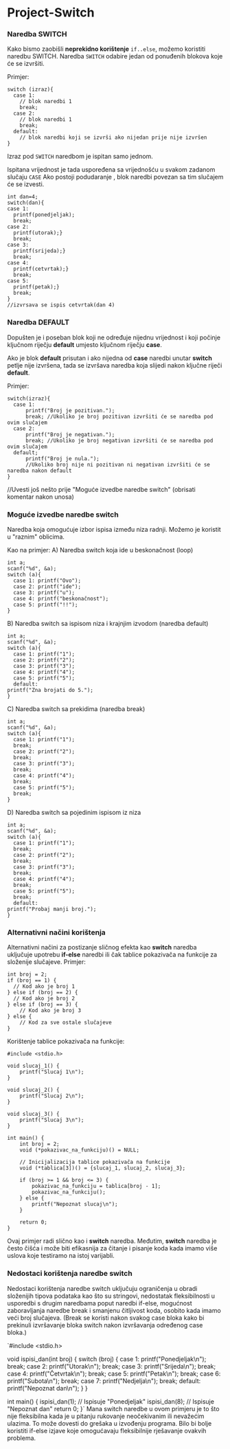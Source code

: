 # Project-Switch

### Naredba SWITCH

Kako bismo zaobišli **neprekidno korištenje** `if..else`, možemo koristiti naredbu SWITCH.
Naredba `SWITCH` odabire jedan od ponuđenih blokova koje će se izvršiti.

Primjer:
```
switch (izraz){
  case 1:
    // blok naredbi 1
    break;
  case 2:
    // blok naredbi 1
    break;
  default:
    // blok naredbi koji se izvrši ako nijedan prije nije izvršen
}
```

Izraz pod `SWITCH` naredbom je ispitan samo jednom.

Ispitana vrijednost je tada uspoređena sa vrijednošću u svakom zadanom slučaju `CASE` Ako postoji podudaranje , blok naredbi povezan sa tim slučajem će se izvesti.

```
int dan=4;
switch(dan){
case 1:
  printf(ponedjeljak);
  break;
case 2:
  printf(utorak);}
  break;
case 3:
  printf(srijeda);}
  break;
case 4:
  printf(cetvrtak);}
  break;
case 5:
  printf(petak);}
  break;
}
//izvrsava se ispis cetvrtak(dan 4)
```

### Naredba DEFAULT

Dopušten je i poseban blok koji ne određuje nijednu vrijednost i koji počinje ključnom riječju **default** umjesto ključnom riječju **case**.

Ako je blok **default** prisutan i ako nijedna od **case** naredbi unutar **switch** petlje nije izvršena, tada se izvršava naredba koja slijedi nakon ključne riječi **default**.

Primjer:
```
switch(izraz){
  case 1:
      printf("Broj je pozitivan.");
      break; //Ukoliko je broj pozitivan izvršiti će se naredba pod ovim slučajem
  case 2:
      printf("Broj je negativan.");
      break; //Ukoliko je broj negativan izvršiti će se naredba pod ovim slučajem
  default;
      printf("Broj je nula.");
      //Ukoliko broj nije ni pozitivan ni negativan izvršiti će se naredba nakon default
}
```

//Uvesti još nešto prije "Moguće izvedbe naredbe switch" (obrisati komentar nakon unosa)
### Moguće izvedbe naredbe switch
  Naredba koja omogućuje izbor ispisa između niza radnji. Možemo je koristit u "raznim" oblicima.
  
Kao na primjer:
A) Naredba switch koja ide u beskonačnost (loop)
```
int a;
scanf("%d", &a);
switch (a){
  case 1: printf("Ovo");
  case 2: printf("ide");
  case 3: printf("u");
  case 4: printf("beskonačnost");
  case 5: printf("!!");
}
```
B) Naredba switch sa ispisom niza i krajnjim izvodom (naredba default)
```
int a;
scanf("%d", &a);
switch (a){
  case 1: printf("1");
  case 2: printf("2");
  case 3: printf("3");
  case 4: printf("4");
  case 5: printf("5");
  default:
printf("Zna brojati do 5.");
}
```
C) Naredba switch sa prekidima (naredba break)
```
int a;
scanf("%d", &a);
switch (a){
  case 1: printf("1");
  break;
  case 2: printf("2");
  break;
  case 3: printf("3");
  break;
  case 4: printf("4");
  break;
  case 5: printf("5");
  break;
}
```
D) Naredba switch sa pojedinim ispisom iz niza
```
int a;
scanf("%d", &a);
switch (a){
  case 1: printf("1");
  break;
  case 2: printf("2");
  break;
  case 3: printf("3");
  break;
  case 4: printf("4");
  break;
  case 5: printf("5");
  break;
  default:
printf("Probaj manji broj.");
}
```
### Alternativni načini korištenja

Alternativni načini za postizanje sličnog efekta kao **switch** naredba uključuje upotrebu **if-else** naredbi ili čak tablice pokazivača na funkcije za složenije slučajeve.
Primjer:
```
int broj = 2;
if (broj == 1) {
  // Kod ako je broj 1
} else if (broj == 2) {
  // Kod ako je broj 2
} else if (broj == 3) {
    // Kod ako je broj 3
} else {
    // Kod za sve ostale slučajeve
}
```
Korištenje tablice pokazivača na funkcije:
```
#include <stdio.h>

void slucaj_1() {
    printf("Slucaj 1\n");
}

void slucaj_2() {
    printf("Slucaj 2\n");
}

void slucaj_3() {
    printf("Slucaj 3\n");
}

int main() {
    int broj = 2;
    void (*pokazivac_na_funkciju)() = NULL;
    
    // Inicijalizacija tablice pokazivača na funkcije
    void (*tablica[3])() = {slucaj_1, slucaj_2, slucaj_3};
    
    if (broj >= 1 && broj <= 3) {
        pokazivac_na_funkciju = tablica[broj - 1];
        pokazivac_na_funkciju();
    } else {
        printf("Nepoznat slucaj\n");
    }
    
    return 0;
}
```
Ovaj primjer radi slično kao i **switch** naredba. Međutim, **switch** naredba je često čišća i može biti efikasnija za čitanje i pisanje koda kada imamo više uslova koje testiramo na istoj varijabli.







### Nedostaci korištenja naredbe switch

Nedostaci korištenja naredbe switch uključuju ograničenja u obradi složenijih tipova podataka kao što su stringovi, nedostatak fleksibilnosti u usporedbi s drugim naredbama poput naredbi if-else, mogućnost zaboravljanja naredbe break i smanjenu čitljivost koda, osobito kada imamo veći broj slučajeva. (Break se koristi nakon svakog case bloka kako bi prekinuli izvršavanje bloka switch nakon izvršavanja određenog case bloka.)

`#include <stdio.h>

void ispisi_dan(int broj) {
switch (broj) {
case 1:
printf("Ponedjeljak\n");
break;
case 2:
printf("Utorak\n");
break;
case 3:
printf("Srijeda\n");
break;
case 4:
printf("Četvrtak\n");
break;
case 5:
printf("Petak\n");
break;
case 6:
printf("Subota\n");
break;
case 7:
printf("Nedjelja\n");
break;
default:
printf("Nepoznat dan\n");
}
}

int main() {
ispisi_dan(1); // Ispisuje "Ponedjeljak"
ispisi_dan(8); // Ispisuje "Nepoznat dan"
return 0;
}`
Mana switch naredbe u ovom primjeru je to što nije fleksibilna kada je u pitanju rukovanje neočekivanim ili nevažećim ulazima. To može dovesti do grešaka u izvođenju programa. Bilo bi bolje koristiti if-else izjave koje omogućavaju fleksibilnije rješavanje ovakvih problema.






